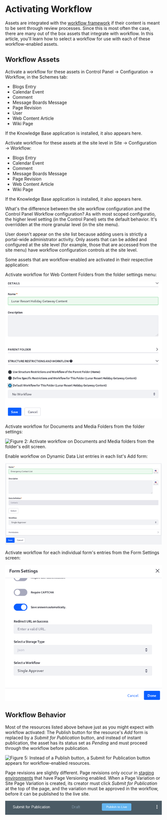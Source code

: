 # Activating Workflow [](id=activating-workflow)

Assets are integrated with the 
[workflow framework](/develop/tutorials/-/knowledge_base/7-1/liferays-workflow-framework)
if their content is meant to be sent through review processes. Since this is
most often the case, there are many out of the box assets that integrate with
workflow. In this article, you'll learn how to select a workflow for use with
each of these workflow-enabled assets.

## Workflow Assets [](id=workflow-assets)

Activate a workflow for these assets in Control Panel &rarr; Configuration
&rarr; Workflow, in the Schemes tab:

- Blogs Entry
- Calendar Event
- Comment
- Message Boards Message
- Page Revision
- User
- Web Content Article
- Wiki Page

If the Knowledge Base application is installed, it also appears here.

Activate workflow for these assets at the site level in Site &rarr;
Configuration &rarr; Workflow:

- Blogs Entry
- Calendar Event
- Comment
- Message Boards Message
- Page Revision
- Web Content Article
- Wiki Page

If the Knowledge Base application is installed, it also appears here. 

What's the difference between the site workflow configuration and the Control
Panel Workflow configuration? As with most scoped configuratio, the higher level
setting (in the Control Panel) sets the default behavior. It's overridden at the
more granular level (in the site menu).

User doesn't appear on the site list because adding users is strictly a
portal-wide administrator activity. Only assets that can be added and configured
at the site level (for example, those that are accessed from the site menu) have
workflow configuration controls at the site level.

Some assets that are workflow-enabled are activated in their respective
application: 

Activate workflow for Web Content Folders from the folder settings menu:

![Figure 1: Activate workflow on Web Content folders from the folder's edit screen.](../../images/workflow-web-content-folder.png)

Activate workflow for Documents and Media Folders from the folder settings:

![Figure 2: Activate workflow on Documents and Media folders from the folder's
edit screen.](../../images/workflow-dm-folder.png)

Enable workflow on Dynamic Data List entries in each list's Add form:

![Figure 3: Activate workflow for each individual Dynamic Data List.](../../images/workflow-ddl.png)

Activate workflow for each individual form's entries from the Form Settings screen:

![Figure 4: Activate workflow on each form's entries from the Form Settings window.](../../images/workflow-form.png)

## Workflow Behavior [](id=workflow-behavior)

Most of the resources listed above behave just as you might expect with workflow
activated: The Publish button for the resource's *Add* form is replaced by a
*Submit for Publication* button, and instead of instant publication, the asset
has its status set as *Pending* and must proceed through the workflow before
publication. 

![Figure 5: Instead of a Publish button, a Submit for Publication button appears
for workflow-enabled resources.](../../images/submit-for-publication.png)

Page revisions are slightly different. Page revisions only occur in 
[staging environments](/discover/deployment/-/knowledge_base/7-1/staging-content-for-publication) 
that have Page Versioning enabled. When a Page Variation or Site Page Variation
is created, its creator must click *Submit for Publication* at the top of the
page, and the variation must be approved in the workflow, before it can be
published to the live site.

![Figure 6: With workflow enabled on Page Revisions, the site administrator must submit their page variation for publication before it can go live.](../../images/page-revision-submission.png)
